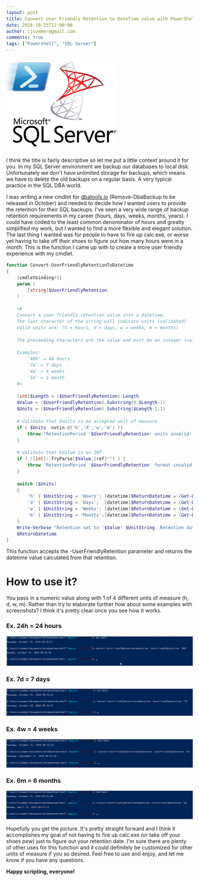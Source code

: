 ```yaml
---
layout: post
title: Convert User Friendly Retention to DateTime value with PowerShell
date: 2016-10-25T12:00:00
author: cjsommer@gmail.com
comments: true
tags: ["Powershell", "SQL Server"]
---
```

<img src="/img/2015/03/sql-posh-300x250.png" alt="sql-posh" width="300" height="250" class="alignright size-medium wp-image-179" />

I think the title is fairly descriptive so let me put a little context around it for you. In my SQL Server environment we backup our databases to local disk. Unfortunately we don't have unlimited storage for backups, which means we have to delete the old backups on a regular basis. A very typical practice in the SQL DBA world.

I was writing a new cmdlet for <a href="https://dbatools.io/" target="_blank">dbatools.io</a> (Remove-DbaBackup to be released in October) and needed to decide how I wanted users to provide the retention for their SQL backups. I've seen a very wide range of backup retention requirements in my career (hours, days, weeks, months, years). I could have coded to the least common denominator of hours and greatly simplified my work, but I wanted to find a more flexible and elegant solution. The last thing I wanted was for people to have to fire up calc.exe, or worse yet having to take off their shoes to figure out how many hours were in a month. This is the function I came up with to create a more user friendly experience with my cmdlet.
 
```powershell
function Convert-UserFriendlyRetentionToDatetime
{
    [cmdletbinding()]
    param (
        [string]$UserFriendlyRetention
    )

    <# 
    Convert a user friendly retention value into a datetime.
    The last character of the string will indicate units (validated) 
    Valid units are: (h = hours, d = days, w = weeks, m = months)

    The preceeding characters are the value and must be an integer (validated)
    
    Examples: 
        '48h' = 48 hours
        '7d' = 7 days
        '4w' = 4 weeks
        '1m' = 1 month
    #>

    [int]$Length = ($UserFriendlyRetention).Length
    $Value = ($UserFriendlyRetention).Substring(0,$Length-1)
    $Units = ($UserFriendlyRetention).Substring($Length-1,1)   

    # Validate that $Units is an accepted unit of measure
    if ( $Units -notin @('h','d','w','m') ){
        throw "RetentionPeriod '$UserFriendlyRetention' units invalid! See Get-Help for correct formatting and examples."
    }

    # Validate that $Value is an INT
    if ( ![int]::TryParse($Value,[ref]"") ) {
        throw "RetentionPeriod '$UserFriendlyRetention' format invalid! See Get-Help for correct formatting and examples."
    }

    switch ($Units)
    {
        'h' { $UnitString = 'Hours'; [datetime]$ReturnDatetime = (Get-Date).AddHours(-$Value)  }
        'd' { $UnitString = 'Days';  [datetime]$ReturnDatetime = (Get-Date).AddDays(-$Value)   }
        'w' { $UnitString = 'Weeks'; [datetime]$ReturnDatetime = (Get-Date).AddDays(-$Value*7) }
        'm' { $UnitString = 'Months';[datetime]$ReturnDatetime = (Get-Date).AddMonths(-$Value) }
    }
    Write-Verbose "Retention set to '$Value' $UnitString. Retention date/time '$ReturnDatetime'"
    $ReturnDatetime
}
```

This function accepts the -UserFriendlyRetention parameter and returns the datetime value calculated from that retention. 

<h1>How to use it?</h1>

You pass in a numeric value along with 1 of 4 different units of measure (h, d, w, m). Rather than try to elaborate further how about some examples with screenshots? I think it's pretty clear once you see how it works. 

<h3>Ex. 24h = 24 hours</h3>
<img alt='' class='alignnone size-full wp-image-1428 ' src='/img/2016/10/img_580f5ea7e2f1c.png' />

<h3>Ex. 7d = 7 days</h3>
<img alt='' class='alignnone size-full wp-image-1429 ' src='/img/2016/10/img_580f5ed294423.png' />

<h3>Ex. 4w = 4 weeks</h3>
<img alt='' class='alignnone size-full wp-image-1430 ' src='/img/2016/10/img_580f5ef646410.png' />

<h3>Ex. 6m = 6 months</h3>
<img alt='' class='alignnone size-full wp-image-1431 ' src='/img/2016/10/img_580f5f149db62.png' />

Hopefully you get the picture. It's pretty straight forward and I think it accomplishes my goal of not having to fire up calc.exe (or take off your shoes *pew*) just to figure out your retention date. I'm sure there are plenty of other uses for this function and it could definitely be customized for other units of measure if you so desired. Feel free to use and enjoy, and let me know if you have any questions. 

<strong>Happy scripting, everyone!</strong>

